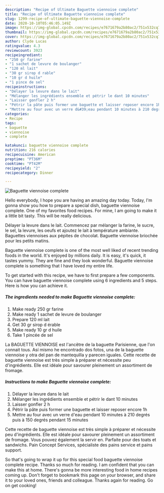```yaml
---
description: "Recipe of Ultimate Baguette viennoise complete"
title: "Recipe of Ultimate Baguette viennoise complete"
slug: 1299-recipe-of-ultimate-baguette-viennoise-complete
date: 2020-10-10T05:46:05.149Z
image: https://img-global.cpcdn.com/recipes/e7671679a2b80ac2/751x532cq70/baguette-viennoise-complete-photo-principale-de-la-recette.jpg
thumbnail: https://img-global.cpcdn.com/recipes/e7671679a2b80ac2/751x532cq70/baguette-viennoise-complete-photo-principale-de-la-recette.jpg
cover: https://img-global.cpcdn.com/recipes/e7671679a2b80ac2/751x532cq70/baguette-viennoise-complete-photo-principale-de-la-recette.jpg
author: Clyde Lucas
ratingvalue: 4.3
reviewcount: 3923
recipeingredient:
- "250 gr farine"
- "1 sachet de levure de boulanger"
- "120 ml lait"
- "30 gr sirop d rable"
- "10 gr d huile"
- "1 pince de sel"
recipeinstructions:
- "Délayer la levure dans le lait"
- "Mélanger les ingrédients ensemble et pétrir le dant 10 minutes"
- "Laisser gonfler 2 h"
- "Pétrir la pâte puis former une baguette et laisser reposer encore 1h"
- "Mettre au four avec un verre d&#39;eau pendant 10 minutes à 210 degrés puis à 150 degrés pendant 15 minutes"
categories:
- Recipe
tags:
- baguette
- viennoise
- complete

katakunci: baguette viennoise complete 
nutrition: 216 calories
recipecuisine: American
preptime: "PT36M"
cooktime: "PT42M"
recipeyield: "2"
recipecategory: Dinner

---
```



![Baguette viennoise complete](https://img-global.cpcdn.com/recipes/e7671679a2b80ac2/751x532cq70/baguette-viennoise-complete-photo-principale-de-la-recette.jpg)

Hello everybody, I hope you are having an amazing day today. Today, I'm gonna show you how to prepare a special dish, baguette viennoise complete. One of my favorites food recipes. For mine, I am going to make it a little bit tasty. This will be really delicious.

Délayer la levure dans le lait. Commencez par mélanger la farine, le sucre, le sel, la levure, les oeufs et ajoutez le lait à température ambiante. Baguettes viennoises aux pépites de chocolat. Baguette viennoise briochée pour les petits matins.

Baguette viennoise complete is one of the most well liked of recent trending foods in the world. It's enjoyed by millions daily. It is easy, it's quick, it tastes yummy. They are fine and they look wonderful. Baguette viennoise complete is something that I have loved my entire life.


To get started with this recipe, we have to first prepare a few components. You can have baguette viennoise complete using 6 ingredients and 5 steps. Here is how you can achieve it.

<!--inarticleads1-->

##### The ingredients needed to make Baguette viennoise complete:

1. Make ready 250 gr farine
1. Make ready 1 sachet de levure de boulanger
1. Prepare 120 ml lait
1. Get 30 gr sirop d érable
1. Make ready 10 gr d huile
1. Take 1 pincée de sel


La BAGUETTE VIENNOISE est l&#39;ancêtre de la baguette Parisienne, que l&#39;on connait tous. Así mismo he encontrado dos fotos, una de la baguette viennoise y otra del pan de mantequilla y parecen iguales. Cette recette de baguette viennoise est très simple à préparer et nécessite peu d&#39;ingrédients. Elle est idéale pour savourer pleinement un assortiment de fromage. 

<!--inarticleads2-->

##### Instructions to make Baguette viennoise complete:

1. Délayer la levure dans le lait
1. Mélanger les ingrédients ensemble et pétrir le dant 10 minutes
1. Laisser gonfler 2 h
1. Pétrir la pâte puis former une baguette et laisser reposer encore 1h
1. Mettre au four avec un verre d&#39;eau pendant 10 minutes à 210 degrés puis à 150 degrés pendant 15 minutes


Cette recette de baguette viennoise est très simple à préparer et nécessite peu d&#39;ingrédients. Elle est idéale pour savourer pleinement un assortiment de fromage. Vous pouvez également la servir en. Parfaite pour des toats et sandwichs. Pain Concept Services, spécialiste des pains service et pains support. 

So that's going to wrap it up for this special food baguette viennoise complete recipe. Thanks so much for reading. I am confident that you can make this at home. There's gonna be more interesting food in home recipes coming up. Don't forget to bookmark this page on your browser, and share it to your loved ones, friends and colleague. Thanks again for reading. Go on get cooking!
